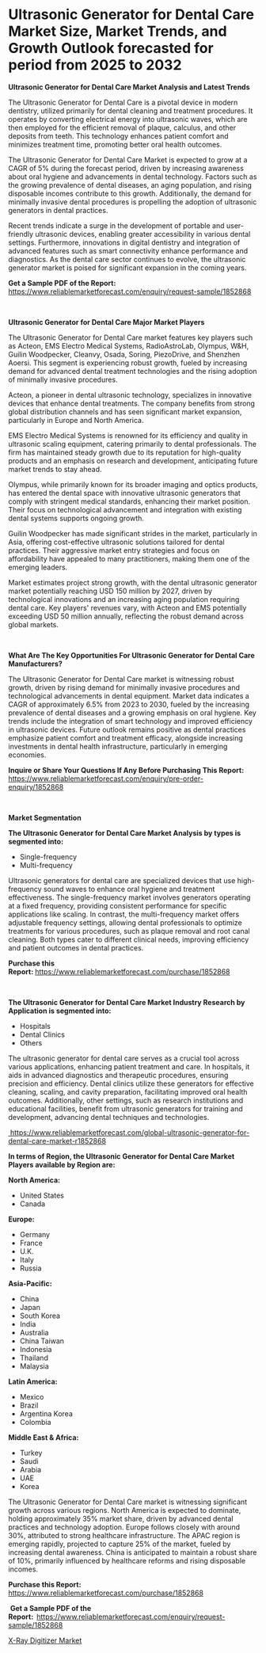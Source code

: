 <p><h1>Ultrasonic Generator for Dental Care Market Size, Market Trends, and Growth Outlook forecasted for period from 2025 to 2032</h1></p><p><strong>Ultrasonic Generator for Dental Care Market Analysis and Latest Trends</strong></p>
<p><p>The Ultrasonic Generator for Dental Care is a pivotal device in modern dentistry, utilized primarily for dental cleaning and treatment procedures. It operates by converting electrical energy into ultrasonic waves, which are then employed for the efficient removal of plaque, calculus, and other deposits from teeth. This technology enhances patient comfort and minimizes treatment time, promoting better oral health outcomes.</p><p>The Ultrasonic Generator for Dental Care Market is expected to grow at a CAGR of 5% during the forecast period, driven by increasing awareness about oral hygiene and advancements in dental technology. Factors such as the growing prevalence of dental diseases, an aging population, and rising disposable incomes contribute to this growth. Additionally, the demand for minimally invasive dental procedures is propelling the adoption of ultrasonic generators in dental practices.</p><p>Recent trends indicate a surge in the development of portable and user-friendly ultrasonic devices, enabling greater accessibility in various dental settings. Furthermore, innovations in digital dentistry and integration of advanced features such as smart connectivity enhance performance and diagnostics. As the dental care sector continues to evolve, the ultrasonic generator market is poised for significant expansion in the coming years.</p></p>
<p><strong>Get a Sample PDF of the Report:&nbsp;</strong> <a href="https://www.reliablemarketforecast.com/enquiry/request-sample/1852868?utm_campaign=2603&utm_medium=2&utm_source=Github&utm_content=ia&utm_term=05032025&utm_id=ultrasonic-generator-for-dental-care">https://www.reliablemarketforecast.com/enquiry/request-sample/1852868</a></p>
<p>&nbsp;</p>
<p><strong>Ultrasonic Generator for Dental Care Major Market Players</strong></p>
<p><p>The Ultrasonic Generator for Dental Care market features key players such as Acteon, EMS Electro Medical Systems, RadioAstroLab, Olympus, W&H, Guilin Woodpecker, Cleanvy, Osada, Soring, PiezoDrive, and Shenzhen Aoersi. This segment is experiencing robust growth, fueled by increasing demand for advanced dental treatment technologies and the rising adoption of minimally invasive procedures.</p><p>Acteon, a pioneer in dental ultrasonic technology, specializes in innovative devices that enhance dental treatments. The company benefits from strong global distribution channels and has seen significant market expansion, particularly in Europe and North America.</p><p>EMS Electro Medical Systems is renowned for its efficiency and quality in ultrasonic scaling equipment, catering primarily to dental professionals. The firm has maintained steady growth due to its reputation for high-quality products and an emphasis on research and development, anticipating future market trends to stay ahead.</p><p>Olympus, while primarily known for its broader imaging and optics products, has entered the dental space with innovative ultrasonic generators that comply with stringent medical standards, enhancing their market position. Their focus on technological advancement and integration with existing dental systems supports ongoing growth.</p><p>Guilin Woodpecker has made significant strides in the market, particularly in Asia, offering cost-effective ultrasonic solutions tailored for dental practices. Their aggressive market entry strategies and focus on affordability have appealed to many practitioners, making them one of the emerging leaders.</p><p>Market estimates project strong growth, with the dental ultrasonic generator market potentially reaching USD 150 million by 2027, driven by technological innovations and an increasing aging population requiring dental care. Key players' revenues vary, with Acteon and EMS potentially exceeding USD 50 million annually, reflecting the robust demand across global markets.</p></p>
<p>&nbsp;</p>
<p><strong>What Are The Key Opportunities For Ultrasonic Generator for Dental Care Manufacturers?</strong></p>
<p><p>The Ultrasonic Generator for Dental Care market is witnessing robust growth, driven by rising demand for minimally invasive procedures and technological advancements in dental equipment. Market data indicates a CAGR of approximately 6.5% from 2023 to 2030, fueled by the increasing prevalence of dental diseases and a growing emphasis on oral hygiene. Key trends include the integration of smart technology and improved efficiency in ultrasonic devices. Future outlook remains positive as dental practices emphasize patient comfort and treatment efficacy, alongside increasing investments in dental health infrastructure, particularly in emerging economies.</p></p>
<p><strong>Inquire or Share Your Questions If Any Before Purchasing This Report:</strong> <a href="https://www.reliablemarketforecast.com/enquiry/pre-order-enquiry/1852868?utm_campaign=2603&utm_medium=2&utm_source=Github&utm_content=ia&utm_term=05032025&utm_id=ultrasonic-generator-for-dental-care">https://www.reliablemarketforecast.com/enquiry/pre-order-enquiry/1852868</a></p>
<p>&nbsp;</p>
<p><strong>Market Segmentation</strong></p>
<p><strong>The Ultrasonic Generator for Dental Care Market Analysis by types is segmented into:</strong></p>
<p><ul><li>Single-frequency</li><li>Multi-frequency</li></ul></p>
<p><p>Ultrasonic generators for dental care are specialized devices that use high-frequency sound waves to enhance oral hygiene and treatment effectiveness. The single-frequency market involves generators operating at a fixed frequency, providing consistent performance for specific applications like scaling. In contrast, the multi-frequency market offers adjustable frequency settings, allowing dental professionals to optimize treatments for various procedures, such as plaque removal and root canal cleaning. Both types cater to different clinical needs, improving efficiency and patient outcomes in dental practices.</p></p>
<p><strong>Purchase this Report:&nbsp;</strong><a href="https://www.reliablemarketforecast.com/purchase/1852868?utm_campaign=2603&utm_medium=2&utm_source=Github&utm_content=ia&utm_term=05032025&utm_id=ultrasonic-generator-for-dental-care">https://www.reliablemarketforecast.com/purchase/1852868</a></p>
<p>&nbsp;</p>
<p><strong>The Ultrasonic Generator for Dental Care Market Industry Research by Application is segmented into:</strong></p>
<p><ul><li>Hospitals</li><li>Dental Clinics</li><li>Others</li></ul></p>
<p><p>The ultrasonic generator for dental care serves as a crucial tool across various applications, enhancing patient treatment and care. In hospitals, it aids in advanced diagnostics and therapeutic procedures, ensuring precision and efficiency. Dental clinics utilize these generators for effective cleaning, scaling, and cavity preparation, facilitating improved oral health outcomes. Additionally, other settings, such as research institutions and educational facilities, benefit from ultrasonic generators for training and development, advancing dental techniques and technologies.</p></p>
<p><a href="https://www.reliablemarketforecast.com/global-ultrasonic-generator-for-dental-care-market-r1852868?utm_campaign=2603&utm_medium=2&utm_source=Github&utm_content=ia&utm_term=05032025&utm_id=ultrasonic-generator-for-dental-care">&nbsp;https://www.reliablemarketforecast.com/global-ultrasonic-generator-for-dental-care-market-r1852868</a></p>
<p><strong>In terms of Region, the Ultrasonic Generator for Dental Care Market Players available by Region are:</strong></p>
<p>
    <p> <strong> North America: </strong>
        <ul>
            <li>United States</li>
            <li>Canada</li>
        </ul>
        </p> 
    <p> <strong> Europe: </strong>
        <ul>
            <li>Germany</li>
            <li>France</li>
            <li>U.K.</li>
            <li>Italy</li>
            <li>Russia</li>
        </ul>
        </p> 
    <p> <strong> Asia-Pacific: </strong>
        <ul>
            <li>China</li>
            <li>Japan</li>
            <li>South Korea</li>
            <li>India</li>
            <li>Australia</li>
            <li>China Taiwan</li>
            <li>Indonesia</li>
            <li>Thailand</li>
            <li>Malaysia</li>
        </ul>
        </p> 
    <p> <strong> Latin America: </strong>
        <ul>
            <li>Mexico</li>
            <li>Brazil</li>
            <li>Argentina Korea</li>
            <li>Colombia</li>
        </ul>
        </p> 
    <p> <strong> Middle East & Africa: </strong>
        <ul>
            <li>Turkey</li>
            <li>Saudi</li>
            <li>Arabia</li>
            <li>UAE</li>
            <li>Korea</li>
        </ul>
    </p>
    </p>
<p><p>The Ultrasonic Generator for Dental Care market is witnessing significant growth across various regions. North America is expected to dominate, holding approximately 35% market share, driven by advanced dental practices and technology adoption. Europe follows closely with around 30%, attributed to strong healthcare infrastructure. The APAC region is emerging rapidly, projected to capture 25% of the market, fueled by increasing dental awareness. China is anticipated to maintain a robust share of 10%, primarily influenced by healthcare reforms and rising disposable incomes.</p></p>
<p><strong>Purchase this Report: </strong><a href="https://www.reliablemarketforecast.com/purchase/1852868?utm_campaign=2603&utm_medium=2&utm_source=Github&utm_content=ia&utm_term=05032025&utm_id=ultrasonic-generator-for-dental-care">https://www.reliablemarketforecast.com/purchase/1852868</a></p>
<p>&nbsp;<strong>Get a Sample PDF of the Report:&nbsp;&nbsp;</strong><a href="https://www.reliablemarketforecast.com/enquiry/request-sample/1852868?utm_campaign=2603&utm_medium=2&utm_source=Github&utm_content=ia&utm_term=05032025&utm_id=ultrasonic-generator-for-dental-care">https://www.reliablemarketforecast.com/enquiry/request-sample/1852868</a></p>
<p><strong></strong></p>
<p><p><a href="https://github.com/bolalfredia7777/Market-Research-Report-List-1/blob/main/x-ray-digitizer-market.md?utm_campaign=2603&utm_medium=2&utm_source=Github&utm_content=ia&utm_term=05032025&utm_id=ultrasonic-generator-for-dental-care">X-Ray Digitizer Market</a></p></p>